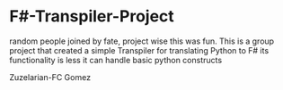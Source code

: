 # F#-Transpiler-Project
random people joined by fate, project wise this was fun. 
This is a group project that created a simple Transpiler for translating Python to F#
its functionality is less it can handle basic python constructs

Zuzelarian-FC Gomez

